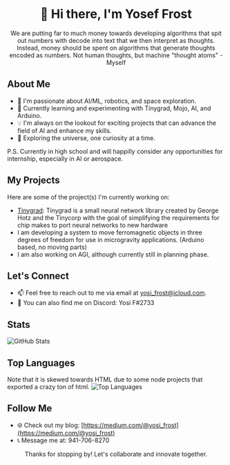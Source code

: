 <div align="center">
  <h1>👋 Hi there, I'm Yosef Frost</h1>
  <p>We are putting far to much money towards developing algorithms that spit out numbers with decode into text that we then interpret as thoughts. Instead, money should be spent on algorithms that generate thoughts encoded as numbers. Not human thoughts, but machine "thought atoms" - Myself</p>
</div>

## About Me

- 🤖 I'm passionate about AI/ML, robotics, and space exploration.
- 🌱 Currently learning and experimenting with Tinygrad, Mojo, AI, and Arduino.
- 💡 I'm always on the lookout for exciting projects that can advance the field of AI and enhance my skills.
- 🚀 Exploring the universe, one curiosity at a time.

P.S. Currently in high school and will happilly consider any opportunities for internship, especially in AI or aerospace.

## My Projects

Here are some of the project(s) I'm currently working on:

- [Tinygrad](https://github.com/tinygrad/tinygrad): Tinygrad is a small neural network library created by George Hotz and the Tinycorp with the goal of simplifying the requirements for chip makes to port neural networks to new hardware
- I am developing a system to move ferromagnetic objects in three degrees of freedom for use in microgravity applications. (Arduino based, no moving parts)
- I am also working on AGI, although currently still in planning phase.

## Let's Connect

- 📫 Feel free to reach out to me via email at [yosi_frost@icloud.com](mailto:yosi_frost@icloud.com).
- 💬 You can also find me on Discord: Yosi F#2733

## Stats

![GitHub Stats](https://github-readme-stats.vercel.app/api?username=FrostyTheSouthernSnowman&show_icons=true&theme=dark)

## Top Languages
Note that it is skewed towards HTML due to some node projects that exported a crazy ton of html.
![Top Languages](https://github-readme-stats.vercel.app/api/top-langs/?username=FrostyTheSouthernSnowman&layout=compact&theme=dark)

## Follow Me

- 🌐 Check out my blog: [https://medium.com/@yosi_frost](https://medium.com/@yosi_frost)
- 📞 Message me at: 941-706-8270

<div align="center">
  <p>Thanks for stopping by! Let's collaborate and innovate together.</p>
</div>
